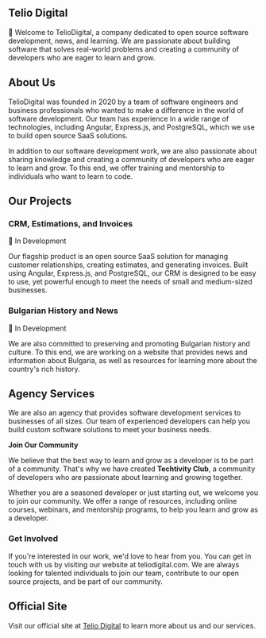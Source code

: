 ## Telio Digital

👋 Welcome to TelioDigital, a company dedicated to open source software development, news, and learning. We are passionate about building software that solves real-world problems and creating a community of developers who are eager to learn and grow.

## About Us
TelioDigital was founded in 2020 by a team of software engineers and business professionals who wanted to make a difference in the world of software development. Our team has experience in a wide range of technologies, including Angular, Express.js, and PostgreSQL, which we use to build open source SaaS solutions.

In addition to our software development work, we are also passionate about sharing knowledge and creating a community of developers who are eager to learn and grow. To this end, we offer training and mentorship to individuals who want to learn to code.

## Our Projects

### CRM, Estimations, and Invoices

🚧 In Development

Our flagship product is an open source SaaS solution for managing customer relationships, creating estimates, and generating invoices. Built using Angular, Express.js, and PostgreSQL, our CRM is designed to be easy to use, yet powerful enough to meet the needs of small and medium-sized businesses.

### Bulgarian History and News

🚧 In Development

We are also committed to preserving and promoting Bulgarian history and culture. To this end, we are working on a website that provides news and information about Bulgaria, as well as resources for learning more about the country's rich history.

## Agency Services

We are also an agency that provides software development services to businesses of all sizes. Our team of experienced developers can help you build custom software solutions to meet your business needs.

**Join Our Community**

We believe that the best way to learn and grow as a developer is to be part of a community. That's why we have created **Techtivity Club**, a community of developers who are passionate about learning and growing together.

Whether you are a seasoned developer or just starting out, we welcome you to join our community. We offer a range of resources, including online courses, webinars, and mentorship programs, to help you learn and grow as a developer.

### Get Involved

If you're interested in our work, we'd love to hear from you. You can get in touch with us by visiting our website at teliodigital.com. We are always looking for talented individuals to join our team, contribute to our open source projects, and be part of our community.

## Official Site

Visit our official site at <a target="_blank" href="https://teliodigital.com">Telio Digital</a> to learn more about us and our services.
